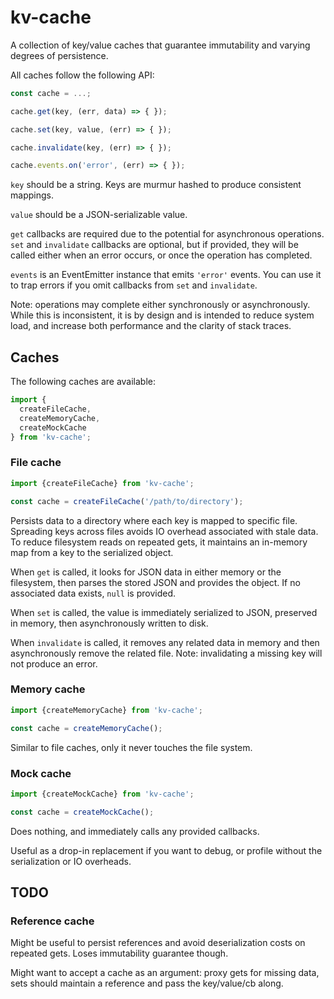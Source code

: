 kv-cache
========

A collection of key/value caches that guarantee immutability and varying degrees of persistence.

All caches follow the following API:

```javascript
const cache = ...;

cache.get(key, (err, data) => { });

cache.set(key, value, (err) => { });

cache.invalidate(key, (err) => { });

cache.events.on('error', (err) => { });
```

`key` should be a string. Keys are murmur hashed to produce consistent mappings.

`value` should be a JSON-serializable value.

`get` callbacks are required due to the potential for asynchronous operations. `set`
and `invalidate` callbacks are optional, but if provided, they will be called either
when an error occurs, or once the operation has completed.

`events` is an EventEmitter instance that emits `'error'` events. You can use it to
trap errors if you omit callbacks from `set` and `invalidate`.

Note: operations may complete either synchronously or asynchronously. While this is
inconsistent, it is by design and is intended to reduce system load, and increase
both performance and the clarity of stack traces.

Caches
------

The following caches are available:

```javascript
import {
  createFileCache,
  createMemoryCache,
  createMockCache
} from 'kv-cache';
```


### File cache

```javascript
import {createFileCache} from 'kv-cache';

const cache = createFileCache('/path/to/directory');
```

Persists data to a directory where each key is mapped to specific file. Spreading keys
across files avoids IO overhead associated with stale data. To reduce filesystem reads
on repeated gets, it maintains an in-memory map from a key to the serialized object.

When `get` is called, it looks for JSON data in either memory or the filesystem, then
parses the stored JSON and provides the object. If no associated data exists, `null`
is provided.

When `set` is called, the value is immediately serialized to JSON, preserved in memory,
then asynchronously written to disk.

When `invalidate` is called, it removes any related data in memory and then asynchronously
remove the related file. Note: invalidating a missing key will not produce an error.


### Memory cache

```javascript
import {createMemoryCache} from 'kv-cache';

const cache = createMemoryCache();
```

Similar to file caches, only it never touches the file system.


### Mock cache

```javascript
import {createMockCache} from 'kv-cache';

const cache = createMockCache();
```

Does nothing, and immediately calls any provided callbacks.

Useful as a drop-in replacement if you want to debug, or profile without the serialization
or IO overheads.


TODO
----

### Reference cache

Might be useful to persist references and avoid deserialization costs on repeated gets.
Loses immutability guarantee though.

Might want to accept a cache as an argument: proxy gets for missing data, sets should
maintain a reference and pass the key/value/cb along.
